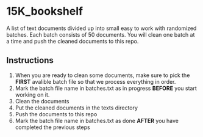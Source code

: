 # 15K_bookshelf
A list of text documents divided up into small easy to work with randomized batches. Each batch consists of 50 documents. You will clean one batch at a time and push the cleaned documents to this repo.

## Instructions

1. When you are ready to clean some documents, make sure to pick the **FIRST** avalible batch file so that we process everything in order.
2. Mark the batch file name in batches.txt as in progress **BEFORE** you start working on it.
3. Clean the documents
4. Put the cleaned documents in the texts directory
5. Push the documents to this repo
6. Mark the batch file name in batches.txt as done **AFTER** you have completed the previous steps
